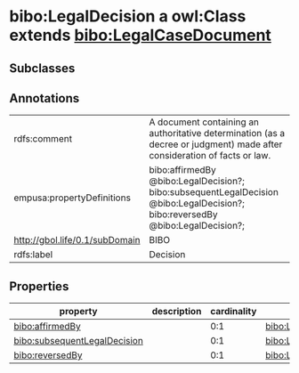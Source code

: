 # bibo:LegalDecision a owl:Class extends [bibo:LegalCaseDocument](/ontology/bibo/LegalCaseDocument)

## Subclasses

## Annotations

|||
|-----|-----|
|rdfs:comment|A document containing an authoritative determination (as a decree or judgment) made after consideration of facts or law.|
|empusa:propertyDefinitions|bibo:affirmedBy @bibo:LegalDecision?;<br>bibo:subsequentLegalDecision @bibo:LegalDecision?;<br>bibo:reversedBy @bibo:LegalDecision?;|
|<http://gbol.life/0.1/subDomain>|BIBO|
|rdfs:label|Decision|

## Properties

|property|description|cardinality|type|
|-----|-----|-----|-----|
|[bibo:affirmedBy](/ontology/bibo/affirmedBy)||0:1|[bibo:LegalDecision](/ontology/bibo/LegalDecision)|
|[bibo:subsequentLegalDecision](/ontology/bibo/subsequentLegalDecision)||0:1|[bibo:LegalDecision](/ontology/bibo/LegalDecision)|
|[bibo:reversedBy](/ontology/bibo/reversedBy)||0:1|[bibo:LegalDecision](/ontology/bibo/LegalDecision)|
